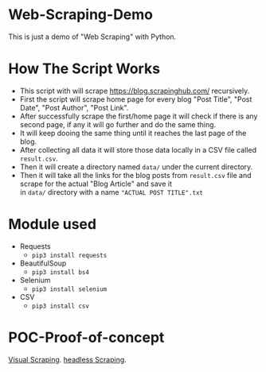 # Web-Scraping-Demo
This is just a demo of "Web Scraping" with Python. 

# How The Script Works

* This script with will scrape https://blog.scrapinghub.com/ recursively. 
* First the script will scrape home page for every blog "Post Title", "Post Date", "Post Author", "Post Link".
* After successfully scrape the first/home page it will check if there is any second page, if any it will go further and do the same thing.
* It will keep dooing the same thing until it reaches the last page of the blog.
* After collecting all data it will store those data locally in a CSV file called `result.csv`.
* Then it will create a directory named `data/` under the current directory.
* Then it will take all the links for the blog posts from `result.csv` file and scrape for the actual "Blog Article" and save it <br> 
  in `data/` directory with a name `"ACTUAL POST TITLE".txt`

# Module used
* Requests
  * `pip3 install requests`
* BeautifulSoup
  * `pip3 install bs4`
* Selenium
  * `pip3 install selenium`
* CSV
  * `pip3 install csv`



# POC-Proof-of-concept

[Visual Scraping](https://youtu.be/bJ00wuIBiWs).
[headless Scraping](https://youtu.be/yTSb74DRxVY).
